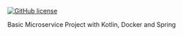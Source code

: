 [![GitHub license](https://img.shields.io/github/license/silasmahler/kotlin-microservices.svg?style=flat-square)](https://github.com/silasmahler/kotlin-microservices/blob/master/LICENSE)

Basic Microservice Project with Kotlin, Docker and Spring
